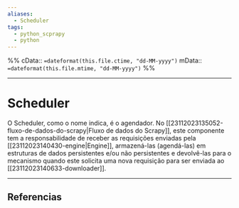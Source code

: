 ```yaml
---
aliases:
  - Scheduler
tags:
  - python_scprapy
  - python
---
```

%%
cData:: `=dateformat(this.file.ctime, "dd-MM-yyyy")`
mData:: `=dateformat(this.file.mtime, "dd-MM-yyyy")`
%%

___
# Scheduler

O Scheduler, como o nome indica, é o agendador. No [[23112023135052-fluxo-de-dados-do-scrapy|Fluxo de dados do Scrapy]], este componente tem a responsabilidade de receber as requisições enviadas pela [[23112023140430-engine|Engine]], armazená-las (agendá-las) em estruturas de dados persistentes e/ou não persistentes e devolvê-las para o mecanismo quando este solicita uma nova requisição para ser enviada ao [[23112023140633-downloader]].


---
## Referencias